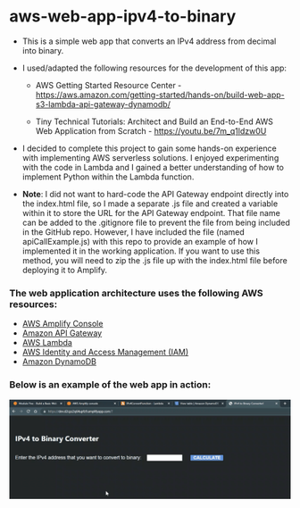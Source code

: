 # aws-web-app-ipv4-to-binary
  
- This is a simple web app that converts an IPv4 address from decimal into binary.

- I used/adapted the following resources for the development of this app:

  - AWS Getting Started Resource Center - https://aws.amazon.com/getting-started/hands-on/build-web-app-s3-lambda-api-gateway-dynamodb/

  - Tiny Technical Tutorials: Architect and Build an End-to-End AWS Web Application from Scratch - https://youtu.be/7m_q1ldzw0U

- I decided to complete this project to gain some hands-on experience with implementing AWS serverless solutions. I enjoyed experimenting with the code in Lambda and I gained a better understanding of how to implement Python within the Lambda function. 
  
- **Note**: I did not want to hard-code the API Gateway endpoint directly into the index.html file, so I made a separate .js file and created a variable within it to store the URL for the API Gateway endpoint. That file name can be added to the .gitignore file to prevent the file from being included in the GitHub repo. However, I have included the file (named apiCallExample.js) with this repo to provide an example of how I implemented it in the working application. If you want to use this method, you will need to zip the .js file up with the index.html file before deploying it to Amplify.

### The web application architecture uses the following AWS resources:  
- <a href="https://aws.amazon.com/amplify/console/">AWS Amplify Console</a>
- <a href="https://aws.amazon.com/api-gateway/">Amazon API Gateway</a>
- <a href="https://aws.amazon.com/lambda/">AWS Lambda</a>
- <a href="https://aws.amazon.com/iam/">AWS Identity and Access Management (IAM)</a>
- <a href="https://aws.amazon.com/dynamodb/">Amazon DynamoDB</a>

### Below is an example of the web app in action:

![AWS-Web-App](https://github.com/mblackonline/aws-web-app-ipv4-to-binary/blob/f9a429333b214a9be5d093abda1a18b99de72de2/AWS-Web-App.gif)